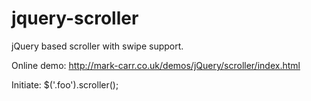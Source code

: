 jquery-scroller
===============

jQuery based scroller with swipe support.

Online demo: http://mark-carr.co.uk/demos/jQuery/scroller/index.html

Initiate:
$('.foo').scroller();
